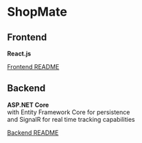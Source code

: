 # ShopMate


## Frontend 

**React.js**

[Frontend README](frontend/README.md)

## Backend

**ASP.NET Core**  
with Entity Framework Core for persistence  
and SignalR for real time tracking capabilities

[Backend README](backend/README.md)
